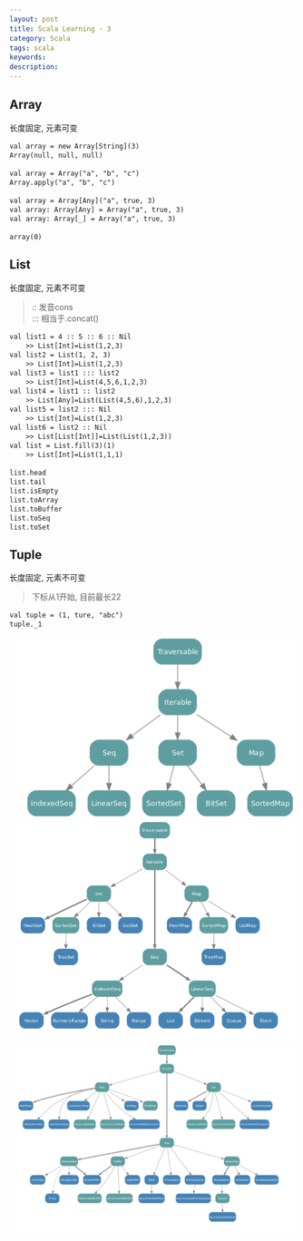 ```yaml
---
layout: post
title: Scala Learning - 3
category: Scala
tags: scala
keywords:
description:
---
```


## Array  

长度固定, 元素可变  

```
val array = new Array[String](3)  
Array(null, null, null)  

val array = Array("a", "b", "c")  
Array.apply("a", "b", "c")  

val array = Array[Any]("a", true, 3)  
val array: Array[Any] = Array("a", true, 3)  
val array: Array[_] = Array("a", true, 3)  

array(0)
```



## List  

长度固定, 元素不可变  

> :: 发音cons  
> ::: 相当于.concat()  

```
val list1 = 4 :: 5 :: 6 :: Nil  
    >> List[Int]=List(1,2,3)  
val list2 = List(1, 2, 3)  
    >> List[Int]=List(1,2,3)  
val list3 = list1 ::: list2
    >> List[Int]=List(4,5,6,1,2,3)
val list4 = list1 :: list2
    >> List[Any]=List(List(4,5,6),1,2,3)
val list5 = list2 ::: Nil
    >> List[Int]=List(1,2,3)
val list6 = list2 :: Nil
    >> List[List[Int]]=List(List(1,2,3))
val list = List.fill(3)(1)
    >> List[Int]=List(1,1,1)
    
list.head
list.tail
list.isEmpty
list.toArray
list.toBuffer
list.toSeq
list.toSet
```

## Tuple  

长度固定, 元素不可变  

> 下标从1开始, 目前最长22  

```
val tuple = (1, ture, "abc")  
tuple._1
```  


![collection](/public/img/collection.png)
![immutable](/public/img/immutable.png)
![mutable](/public/img/mutable.png)


